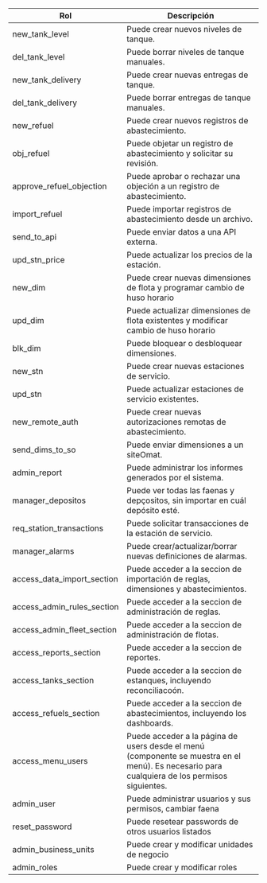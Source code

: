 | Rol                   | Descripción                                                                        |
|-----------------------|-----------------------------------------------------------------------------------|
| new_tank_level        | Puede crear nuevos niveles de tanque.                                             |
| del_tank_level        | Puede borrar niveles de tanque manuales.                                        |
| new_tank_delivery     | Puede crear nuevas entregas de tanque.                                            |
| del_tank_delivery     | Puede borrar entregas de tanque manuales.                                       |
| new_refuel            | Puede crear nuevos registros de abastecimiento.                                   |
| obj_refuel            | Puede objetar un registro de abastecimiento y solicitar su revisión.              | 
| approve_refuel_objection | Puede aprobar o rechazar una objeción a un registro de abastecimiento.         | 
| import_refuel         | Puede importar registros de abastecimiento desde un archivo.                       |
| send_to_api           | Puede enviar datos a una API externa.                                             |
| upd_stn_price         | Puede actualizar los precios de la estación.                                      |
| new_dim               | Puede crear nuevas dimensiones de flota y programar cambio de huso horario        |
| upd_dim               | Puede actualizar dimensiones de flota existentes y modificar cambio de huso horario |
| blk_dim               | Puede bloquear o desbloquear dimensiones.                                          |
| new_stn               | Puede crear nuevas estaciones de servicio.                                        |
| upd_stn               | Puede actualizar estaciones de servicio existentes.                               |
| new_remote_auth       | Puede crear nuevas autorizaciones remotas de abastecimiento.                       |
| send_dims_to_so       | Puede enviar dimensiones a un siteOmat.                                            |
| admin_report          | Puede administrar los informes generados por el sistema.                           |
| manager_depositos     | Puede ver todas las faenas y depçositos, sin importar en cuál depósito esté.      |
| req_station_transactions | Puede solicitar transacciones de la estación de servicio.                      |
| manager_alarms        | Puede crear/actualizar/borrar nuevas definiciones de alarmas.                      |
| access_data_import_section   | Puede acceder a la seccion de importación de reglas, dimensiones y abastecimientos. |
| access_admin_rules_section   | Puede acceder a la seccion de administración de reglas.                            |
| access_admin_fleet_section   | Puede acceder a la seccion de administración de flotas.                            |
| access_reports_section   | Puede acceder a la seccion de reportes.                            |
| access_tanks_section   | Puede acceder a la seccion de estanques, incluyendo reconciliacoón. |
| access_refuels_section   | Puede acceder a la seccion de abastecimientos, incluyendo los dashboards. |
| access_menu_users | 	Puede acceder a la página de users desde el menú (componente se muestra en el menú). Es necesario para cualquiera de los permisos siguientes.| 
| admin_user | 	Puede administrar usuarios y sus permisos, cambiar faena| 
| reset_password | 	Puede resetear passwords de otros usuarios listados| 
| admin_business_units | 	Puede crear y modificar unidades de negocio| 
| admin_roles | 	Puede crear y modificar roles| 